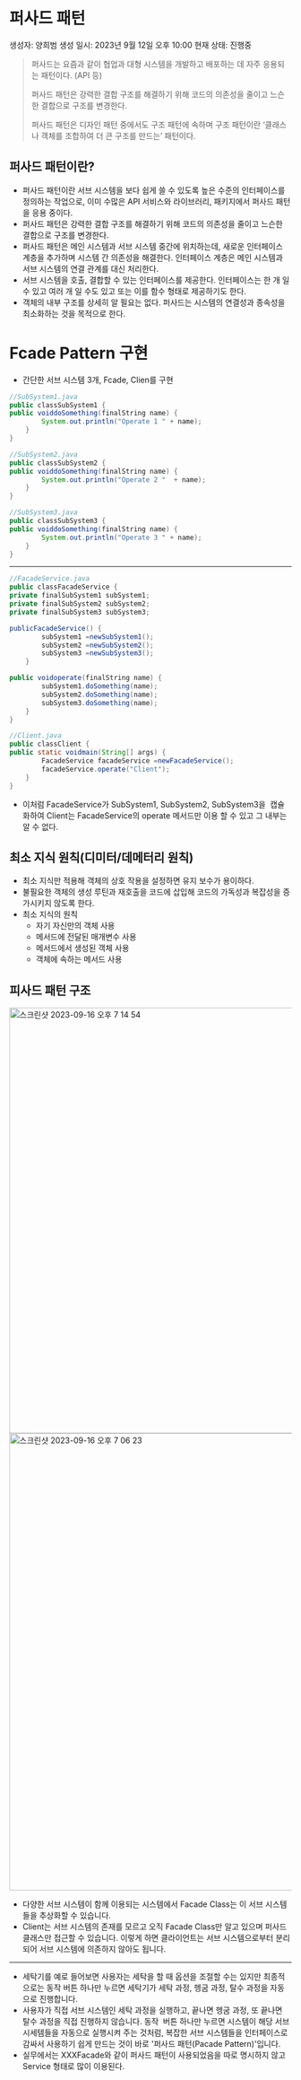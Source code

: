 # 퍼사드 패턴

생성자: 양희범
생성 일시: 2023년 9월 12일 오후 10:00
현재 상태: 진행중

> 퍼사드는 요즘과 같이 협업과 대형 시스템을 개발하고 배포하는 데 자주 응용되는 패턴이다. (API 등)
> 
> 
> 퍼사드 패턴은 강력한 결합 구조를 해결하기 위해 코드의 의존성을 줄이고 느슨한 결합으로 구조를 변경한다.
> 
> 퍼사드 패턴은 디자인 패턴 중에서도 구조 패턴에 속하며 구조 패턴이란 ‘클래스나 객체를 조합하여 더 큰 구조를 만드는’ 패턴이다.
> 

## 퍼사드 패턴이란?

- 퍼사드 패턴이란 서브 시스템을 보다 쉽게 쓸 수 있도록 높은 수준의 인터페이스를 정의하는 작업으로, 이미 수많은 API 서비스와 라이브러리, 패키지에서 퍼사드 패턴을 응용 중이다.
- 퍼사드 패턴은 강력한 결합 구조를 해결하기 위해 코드의 의존성을 줄이고 느슨한 결합으로 구조를 변경한다.
- 퍼사드 패턴은 메인 시스템과 서브 시스템 중간에 위치하는데, 새로운 인터페이스 계층을 추가하며 시스템 간 의존성을 해결한다. 인터페이스 계층은 메인 시스템과 서브 시스템의 연결 관계를 대신 처리한다.
- 서브 시스템을 호출, 결합할 수 있는 인터페이스를 제공한다. 인터페이스는 한 개 일 수 있고 여러 개 일 수도 있고 또는 이를 함수 형태로 제공하기도 한다.
- 객체의 내부 구조를 상세히 알 필요는 없다. 퍼사드는 시스템의 연결성과 종속성을 최소화하는 것을 목적으로 한다.

# Fcade Pattern 구현

- 간단한 서브 시스템 3개, Fcade, Clien를 구현

```java
//SubSystem1.java
public classSubSystem1 {
public voiddoSomething(finalString name) {
        System.out.println("Operate 1 " + name);
    }
}
```

```java
//SubSystem2.java
public classSubSystem2 {
public voiddoSomething(finalString name) {
        System.out.println("Operate 2 "  + name);
    }
}
```

```java
//SubSystem3.java
public classSubSystem3 {
public voiddoSomething(finalString name) {
        System.out.println("Operate 3 " + name);
    }
}
```

---

```java
//FacadeService.java
public classFacadeService {
private finalSubSystem1 subSystem1;
private finalSubSystem2 subSystem2;
private finalSubSystem3 subSystem3;

publicFacadeService() {
        subSystem1 =newSubSystem1();
        subSystem2 =newSubSystem2();
        subSystem3 =newSubSystem3();
    }

public voidoperate(finalString name) {
        subSystem1.doSomething(name);
        subSystem2.doSomething(name);
        subSystem3.doSomething(name);
    }
}
```

```java
//Client.java
public classClient {
public static voidmain(String[] args) {
        FacadeService facadeService =newFacadeService();
        facadeService.operate("Client");
    }
}
```

- 이처럼 FacadeService가 SubSystem1, SubSystem2, SubSystem3을  캡슐화하여 Client는 FacadeService의 operate 메서드만 이용 할 수 있고 그 내부는 알 수 없다.

## 최소 지식 원칙(디미터/데메터리 원칙)

- 최소 지식만 적용해 객체의 상호 작용을 설정하면 유지 보수가 용이하다.
- 불필요한 객체의 생성 루틴과 재호출을 코드에 삽입해 코드의 가독성과 복잡성을 증가시키지 않도록 한다.
- 최소 지식의 원칙
    - 자기 자신만의 객체 사용
    - 메서드에 전달된 매개변수 사용
    - 메서드에서 생성된 객체 사용
    - 객체에 속하는 메서드 사용

## 피사드 패턴 구조

<img width="759" alt="스크린샷 2023-09-16 오후 7 14 54" src="https://github.com/sinbla78/Study_1/assets/103175928/6bc9b597-dbe3-4943-ab87-9e681771ff35">

<img width="815" alt="스크린샷 2023-09-16 오후 7 06 23" src="https://github.com/sinbla78/Study_1/assets/103175928/4123baae-e001-4071-88f6-fa24aaf574a4">

- 다양한 서브 시스템이 함께 이용되는 시스템에서 Facade Class는 이 서브 시스템들을 추상화할 수 있습니다.
- Client는 서브 시스템의 존재를 모르고 오직 Facade Class만 알고 있으며 퍼사드 클래스만 접근할 수 있습니다. 이렇게 하면 클라이언트는 서브 시스템으로부터 분리되어 서브 시스템에 의존하지 않아도 됩니다.

---

- 세탁기를 예로 들어보면 사용자는 세탁을 할 때 옵션을 조절할 수는 있지만 최종적으로는 동작 버튼 하나만 누르면 세탁기가 세탁 과정, 헹굼 과정, 탈수 과정을 자동으로 진행합니다.
- 사용자가 직접 서브 시스템인 세탁 과정을 실행하고, 끝나면 헹굼 과정, 또 끝나면 탈수 과정을 직접 진행하지 않습니다. 동작  버튼 하나만 누르면 시스템이 해당 서브 시세템들을 자동으로 실행시켜 주는 것처럼, 복잡한 서브 시스템들을 인터페이스로 감싸서 사용하기 쉽게 만드는 것이 바로 '퍼사드 패턴(Pacade Pattern)'입니다.
- 실무에서는 XXXFacade와 같이 퍼사드 패턴이 사용되었음을 따로 명시하지 않고 Service 형태로 많이 이용된다.
